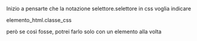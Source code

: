 Inizio a pensarte che la notazione selettore.selettore in css voglia
indicare 

elemento_html.classe_css

però se così fosse, potrei farlo solo con un elemento alla volta